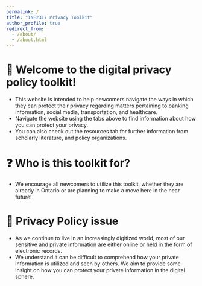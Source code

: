 ```yaml
---
permalink: /
title: "INF2317 Privacy Toolkit"
author_profile: true
redirect_from: 
  - /about/
  - /about.html
---
```


# 👋 Welcome to the digital privacy policy toolkit!
- This website is intended to help newcomers navigate the ways in which they can protect their privacy regarding matters pertaining to banking information, social media, transportation, and healthcare.
- Navigate the website using the tabs above to find information about how you can protect your privacy.
- You can also check out the resources tab for further information from scholarly literature, and policy organizations.

# ❓ Who is this toolkit for?
- We encourage all newcomers to utilize this toolkit, whether they are already in Ontario or are planning to make a move here in the near future!

# 📱 Privacy Policy issue
- As we continue to live in an increasingly digitized world, most of our sensitive and private information are either online or held in the form of electronic records.
- We understand it can be difficult to comprehend how your private information is utilized and seen by others. We aim to provide some insight on how you can protect your private information in the digital sphere.
